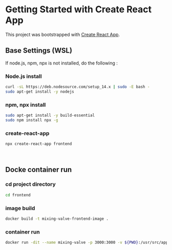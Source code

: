 # Getting Started with Create React App

This project was bootstrapped with [Create React App](https://github.com/facebook/create-react-app).

## Base Settings (WSL)

If node.js, npm, npx is not installed, do the following :

### Node.js install
```bash
curl -sL https://deb.nodesource.com/setup_14.x | sudo -E bash -
sudo apt-get install -y nodejs
```

### npm, npx install
```bash
sudo apt-get install -y build-essential
sudo npm install npx -g
```

### create-react-app
```bash
npx create-react-app frontend
```

</br>

## Docke container run

### cd project directory
```bash
cd frontend
```

### image build
```bash
docker build -t mixing-valve-frontend-image .
```

### container run
```bash
docker run -dit --name mixing-valve -p 3000:3000 -v ${PWD}:/usr/src/app/frontend mixing-valve-frontend-image
```